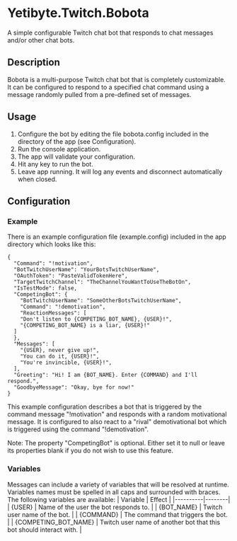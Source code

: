 # Yetibyte.Twitch.Bobota
A simple configurable Twitch chat bot that responds to chat messages and/or other chat bots.

## Description

Bobota is a multi-purpose Twitch chat bot that is completely customizable. It can be configured to respond to a specified chat command using a message randomly pulled from a 
pre-defined set of messages.

## Usage

1. Configure the bot by editing the file bobota.config included in the directory of the app (see Configuration).
2. Run the console application.
3. The app will validate your configuration.
4. Hit any key to run the bot.
5. Leave app running. It will log any events and disconnect automatically when closed.

## Configuration

### Example

There is an example configuration file (example.config) included in the app directory which looks like this:

    {
      "Command": "!motivation",
      "BotTwitchUserName": "YourBotsTwitchUserName",
      "OAuthToken": "PasteValidTokenHere",
      "TargetTwitchChannel": "TheChannelYouWantToUseTheBotOn",
      "IsTestMode": false,
      "CompetingBot": {
        "BotTwitchUserName": "SomeOtherBotsTwitchUserName",
        "Command": "!demotivation",
        "ReactionMessages": [ 
        "Don't listen to {COMPETING_BOT_NAME}, {USER}!", 
        "{COMPETING_BOT_NAME} is a liar, {USER}!" 
      ]
      },
      "Messages": [ 
        "{USER}, never give up!",
        "You can do it, {USER}!",
        "You're invincible, {USER}!",
      ],
      "Greeting": "Hi! I am {BOT_NAME}. Enter {COMMAND} and I'll respond.",
      "GoodbyeMessage": "Okay, bye for now!"
    }
    
This example configuration describes a bot that is triggered by the command message "!motivation" and responds with a random motivational message.
It is configured to also react to a "rival" demotivational bot which is triggered using the command "!demotivation".

Note: The property "CompetingBot" is optional. Either set it to null or leave its properties blank if you do not wish to use this feature.

### Variables

Messages can include a variety of variables that will be resolved at runtime. Variables names must be spelled in all caps and surrounded with braces.
The following variables are available:
| Variable | Effect |
|----------|--------|
| {USER} | Name of the user the bot responds to. |
| {BOT_NAME} | Twitch user name of the bot. |
| {COMMAND} | The command that triggers the bot. |
| {COMPETING_BOT_NAME} | Twitch user name of another bot that this bot should interact with. |
